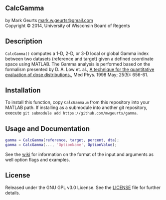 ## CalcGamma

by Mark Geurts <mark.w.geurts@gmail.com>
<br>Copyright &copy; 2014, University of Wisconsin Board of Regents

## Description

`CalcGamma()` computes a 1-D, 2-D, or 3-D local or global Gamma index between two datasets (reference and target) given a defined coordinate space using MATLAB.  The Gamma analysis is performed based on the formalism presented by D. A. Low et. al., [A technique for the quantitative evaluation of dose distributions.](http://www.ncbi.nlm.nih.gov/pubmed/9608475), Med Phys. 1998 May; 25(5): 656-61.

## Installation

To install this function, copy `CalcGamma.m` from this repository into your MATLAB path. If installing as a submodule into another git repository, execute `git submodule add https://github.com/mwgeurts/gamma`.  

## Usage and Documentation

```matlab
gamma = CalcGamma(reference, target, percent, dta);
gamma = CalcGamma(..., 'OptionName', OptionValue);
```

See the [wiki](../../wiki) for information on the format of the input and arguments as well option flags and examples.

## License

Released under the GNU GPL v3.0 License.  See the [LICENSE](LICENSE) file for further details.
